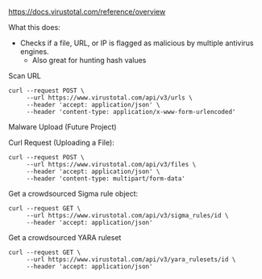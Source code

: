 https://docs.virustotal.com/reference/overview

What this does:
* Checks if a file, URL, or IP is flagged as malicious by multiple antivirus engines.
  * Also great for hunting hash values

Scan URL
```
curl --request POST \
     --url https://www.virustotal.com/api/v3/urls \
     --header 'accept: application/json' \
     --header 'content-type: application/x-www-form-urlencoded'
```


Malware Upload (Future Project)

Curl Request (Uploading a File):
```
curl --request POST \
     --url https://www.virustotal.com/api/v3/files \
     --header 'accept: application/json' \
     --header 'content-type: multipart/form-data'
```


Get a crowdsourced Sigma rule object:
```
curl --request GET \
     --url https://www.virustotal.com/api/v3/sigma_rules/id \
     --header 'accept: application/json'
```

Get a crowdsourced YARA ruleset
```
curl --request GET \
     --url https://www.virustotal.com/api/v3/yara_rulesets/id \
     --header 'accept: application/json'
```

